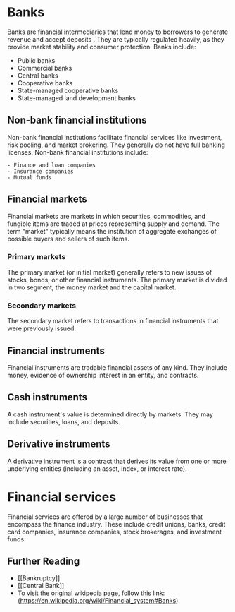 # Banks

Banks are financial intermediaries that lend money to borrowers to generate revenue and accept deposits . They are typically regulated heavily, as they provide market stability and consumer protection. Banks include:

- Public banks
- Commercial banks
- Central banks
- Cooperative banks
- State-managed cooperative banks
- State-managed land development banks
  
## Non-bank financial institutions
Non-bank financial institutions facilitate financial services like investment, risk pooling, and market brokering. They generally do not have full banking licenses. Non-bank financial institutions include:

    - Finance and loan companies
    - Insurance companies
    - Mutual funds

## Financial markets
Financial markets are markets in which securities, commodities, and fungible items are traded at prices representing supply and demand. The term "market" typically means the institution of aggregate exchanges of possible buyers and sellers of such items.

### Primary markets
The primary market (or initial market) generally refers to new issues of stocks, bonds, or other financial instruments. The primary market is divided in two segment, the money market and the capital market.

### Secondary markets
The secondary market refers to transactions in financial instruments that were previously issued.

## Financial instruments
Financial instruments are tradable financial assets of any kind. They include money, evidence of ownership interest in an entity, and contracts.

## Cash instruments
A cash instrument's value is determined directly by markets. They may include securities, loans, and deposits.

## Derivative instruments
A derivative instrument is a contract that derives its value from one or more underlying entities (including an asset, index, or interest rate).

# Financial services
Financial services are offered by a large number of businesses that encompass the finance industry. These include credit unions, banks, credit card companies, insurance companies, stock brokerages, and investment funds.

## Further Reading
- [[Bankruptcy]]
- [[Central Bank]]
- To visit the original wikipedia page, follow this link: (https://en.wikipedia.org/wiki/Financial_system#Banks)